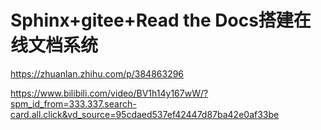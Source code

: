 # Sphinx+gitee+Read the Docs搭建在线文档系统

https://zhuanlan.zhihu.com/p/384863296

https://www.bilibili.com/video/BV1h14y167wW/?spm_id_from=333.337.search-card.all.click&vd_source=95cdaed537ef42447d87ba42e0af33be
